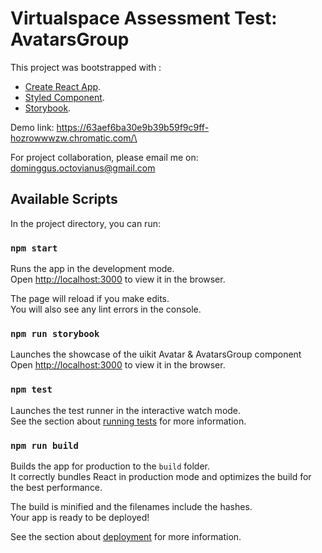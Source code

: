 # Virtualspace Assessment Test: AvatarsGroup

This project was bootstrapped with : 
- [Create React App](https://github.com/facebook/create-react-app).
- [Styled Component](https://styled-components.com/).
- [Storybook](https://storybook.js.org/).

Demo link:
https://63aef6ba30e9b39b59f9c9ff-hozrowwwzw.chromatic.com/\

For project collaboration, please email me on: dominggus.octovianus@gmail.com

## Available Scripts

In the project directory, you can run:

### `npm start`

Runs the app in the development mode.\
Open [http://localhost:3000](http://localhost:3000) to view it in the browser.

The page will reload if you make edits.\
You will also see any lint errors in the console.

### `npm run storybook`

Launches the showcase of the uikit Avatar & AvatarsGroup component\
Open [http://localhost:3000](http://localhost:6006) to view it in the browser.

### `npm test`

Launches the test runner in the interactive watch mode.\
See the section about [running tests](https://facebook.github.io/create-react-app/docs/running-tests) for more information.

### `npm run build`

Builds the app for production to the `build` folder.\
It correctly bundles React in production mode and optimizes the build for the best performance.

The build is minified and the filenames include the hashes.\
Your app is ready to be deployed!

See the section about [deployment](https://facebook.github.io/create-react-app/docs/deployment) for more information.
